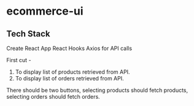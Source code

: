 # ecommerce-ui

## Tech Stack
Create React App
React Hooks
Axios for API calls

First cut - 
1. To display list of products retrieved from API.
2. To display list of orders retrieved from API.

There should be two buttons, selecting products should fetch products, selecting orders should fetch orders.